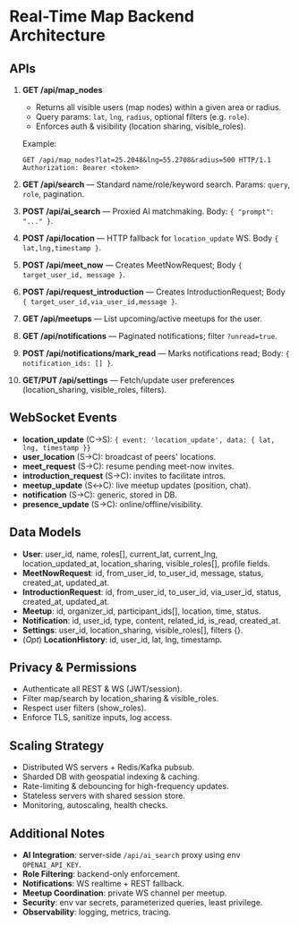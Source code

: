  # Real-Time Map Backend Architecture

 ## APIs

 1. **GET /api/map_nodes**
    - Returns all visible users (map nodes) within a given area or radius.
    - Query params: `lat`, `lng`, `radius`, optional filters (e.g. `role`).
    - Enforces auth & visibility (location sharing, visible_roles).

    Example:
    ```http
    GET /api/map_nodes?lat=25.2048&lng=55.2708&radius=500 HTTP/1.1
    Authorization: Bearer <token>
    ```

 2. **GET /api/search** — Standard name/role/keyword search. Params: `query`, `role`, pagination.

 3. **POST /api/ai_search** — Proxied AI matchmaking. Body: `{ "prompt": "..." }`.

 4. **POST /api/location** — HTTP fallback for `location_update` WS. Body `{ lat,lng,timestamp }`.

 5. **POST /api/meet_now** — Creates MeetNowRequest; Body `{ target_user_id, message }`.

 6. **POST /api/request_introduction** — Creates IntroductionRequest; Body `{ target_user_id,via_user_id,message }`.

 7. **GET /api/meetups** — List upcoming/active meetups for the user.

 8. **GET /api/notifications** — Paginated notifications; filter `?unread=true`.

 9. **POST /api/notifications/mark_read** — Marks notifications read; Body: `{ notification_ids: [] }`.

 10. **GET/PUT /api/settings** — Fetch/update user preferences (location_sharing, visible_roles, filters).

 ## WebSocket Events

 - **location_update** (C→S): `{ event: 'location_update', data: { lat, lng, timestamp }}`
 - **user_location** (S→C): broadcast of peers' locations.
 - **meet_request** (S→C): resume pending meet-now invites.
 - **introduction_request** (S→C): invites to facilitate intros.
 - **meetup_update** (S↔C): live meetup updates (position, chat).
 - **notification** (S→C): generic, stored in DB.
 - **presence_update** (S→C): online/offline/visibility.

 ## Data Models

 - **User**: user_id, name, roles[], current_lat, current_lng, location_updated_at, location_sharing, visible_roles[], profile fields.
 - **MeetNowRequest**: id, from_user_id, to_user_id, message, status, created_at, updated_at.
 - **IntroductionRequest**: id, from_user_id, to_user_id, via_user_id, status, created_at, updated_at.
 - **Meetup**: id, organizer_id, participant_ids[], location, time, status.
 - **Notification**: id, user_id, type, content, related_id, is_read, created_at.
 - **Settings**: user_id, location_sharing, visible_roles[], filters {}.
 - (_Opt_) **LocationHistory**: id, user_id, lat, lng, timestamp.

 ## Privacy & Permissions

 - Authenticate all REST & WS (JWT/session).
 - Filter map/search by location_sharing & visible_roles.
 - Respect user filters (show_roles).
 - Enforce TLS, sanitize inputs, log access.

 ## Scaling Strategy

 - Distributed WS servers + Redis/Kafka pubsub.
 - Sharded DB with geospatial indexing & caching.
 - Rate-limiting & debouncing for high-frequency updates.
 - Stateless servers with shared session store.
 - Monitoring, autoscaling, health checks.

 ## Additional Notes

 - **AI Integration**: server-side `/api/ai_search` proxy using env `OPENAI_API_KEY`.
 - **Role Filtering**: backend-only enforcement.
 - **Notifications**: WS realtime + REST fallback.
 - **Meetup Coordination**: private WS channel per meetup.
 - **Security**: env var secrets, parameterized queries, least privilege.
 - **Observability**: logging, metrics, tracing.